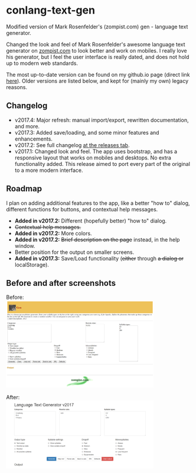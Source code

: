 # conlang-text-gen
Modified version of Mark Rosenfelder's (zompist.com) gen - language text generator.

Changed the look and feel of Mark Rosenfelder's awesome language text generator on [zompist.com](http://www.zompist.com/gen.html) to look better and work on mobiles. I really love his generator, but I feel the user interface is really dated, and does not hold up to modern web standards.

The most up-to-date version can be found on my github.io page (direct link [here](https://bodzaital.github.io/conlang/)). Older versions are listed below, and kept for (mainly my own) legacy reasons.

## Changelog
 - v2017.4: Major refresh: manual import/export, rewritten documentation, and more.
 - v2017.3: Added save/loading, and some minor features and enhancements.
 - v2017.2: See full changelog [at the releases tab](https://github.com/bodzaital/conlang-text-gen/releases/tag/v2017.2).
 - v2017.1: Changed look and feel. The app uses bootstrap, and has a responsive layout that works on mobiles and desktops. No extra functionality added. This release aimed to port every part of the original to a more modern interface.
 
## Roadmap
I plan on adding additional features to the app, like a better "how to" dialog, different functions for buttons, and contextual help messages.

 - **Added in v2017.2:** Different (hopefully better) "how to" dialog.
 - ~~Contextual help messages.~~
 - **Added in v2017.2:** More colors.
 - **Added in v2017.2:** ~~Brief description on the page~~ instead, in the help window.
 - Better position for the output on smaller screens.
 - **Added in v2017.3:** Save/Load functionality (~~either~~ through ~~a dialog or~~ localStorage).
 
## Before and after screenshots

Before:  
<img src="https://raw.githubusercontent.com/bodzaital/conlang-text-gen/master/og.png" width="400">

After:  
<img src="https://raw.githubusercontent.com/bodzaital/conlang-text-gen/master/v2017.png" width="400">
